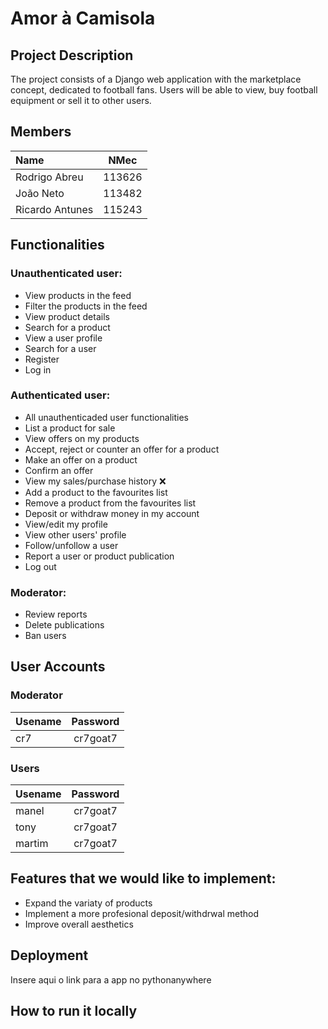 # Amor à Camisola

## Project Description
The project consists of a Django web application with the marketplace concept, dedicated to football fans. Users will be able to view, buy football equipment or sell it to other users. 

## Members

| Name | NMec |
|:---|:---:|
| Rodrigo Abreu | 113626 |
| João Neto | 113482 |
| Ricardo Antunes | 115243 |


## Functionalities

### Unauthenticated user:
- View products in the feed
- Filter the products in the feed
- View product details
- Search for a product
- View a user profile
- Search for a user
- Register
- Log in


### Authenticated user:
- All unauthenticaded user functionalities
- List a product for sale
- View offers on my products
- Accept, reject or counter an offer for a product
- Make an offer on a product
- Confirm an offer
- View my sales/purchase history ❌
- Add a product to the favourites list
- Remove a product from the favourites list
- Deposit or withdraw money in my account
- View/edit my profile
- View other users' profile
- Follow/unfollow a user
- Report a user or product publication 
- Log out


### Moderator:
- Review reports 
- Delete publications 
- Ban users 


## User Accounts

### Moderator
| Usename | Password |
|:---|:---:|
| cr7 | cr7goat7 |

### Users 
| Usename | Password |
|:---|:---:|
| manel  | cr7goat7 |
| tony   | cr7goat7 |
| martim | cr7goat7 |

## Features that we would like to implement:
- Expand the variaty of products
- Implement a more profesional deposit/withdrwal method
- Improve overall aesthetics

## Deployment
Insere aqui o link para a app no pythonanywhere

## How to run it locally
